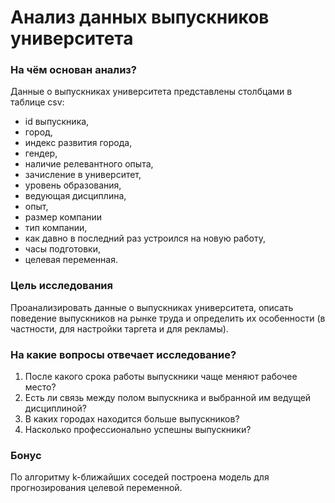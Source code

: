 # Анализ данных выпускников университета
### На чём основан анализ?
Данные о выпускниках университета представлены столбцами в таблице csv:
- id выпускника,
- город,
- индекс развития города,
- гендер,
- наличие релевантного опыта,
- зачисление в университет,
- уровень образования,
- ведующая дисциплина,
- опыт,
- размер компании
- тип компании,
- как давно в последний раз устроился на новую работу,
- часы подготовки,
- целевая переменная.
### Цель исследования
Проанализировать данные о выпускниках университета, описать поведение выпускников на рынке труда и определить их особенности (в частности, для настройки таргета и для рекламы).
### На какие вопросы отвечает исследование?
1) После какого срока работы выпускники чаще меняют рабочее место?
2) Есть ли связь между полом выпускника и выбранной им ведущей дисциплиной?
3) В каких городах находится больше выпускников?
4) Насколько профессионально успешны выпускники?
### Бонус
По алгоритму k-ближайших соседей построена модель для прогнозирования целевой переменной.

